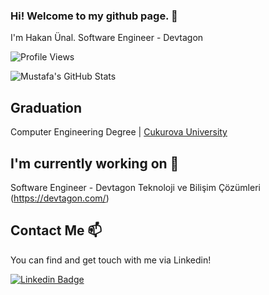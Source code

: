 ### Hi! Welcome to my github page. 👋


I'm Hakan Ünal. Software Engineer - Devtagon

![Profile Views](https://komarev.com/ghpvc/?username=Hakan-unal)

![Mustafa's GitHub Stats](https://github-readme-stats.vercel.app/api?username=Hakan-unal&show_icons=true)

## Graduation

Computer Engineering Degree |  [Cukurova University](https://www.cu.edu.tr/)

## I'm currently working on 🔭

Software Engineer - Devtagon Teknoloji ve Bilişim Çözümleri (https://devtagon.com/)


## Contact Me 📫

You can find and get touch with me via Linkedin!

[![Linkedin Badge](https://img.shields.io/badge/mustafamuratcoskun-follow%20on%20linkedin-blue?style=for-the-badge&logo=linkedin)](https://www.linkedin.com/in/hakan-unal/)
